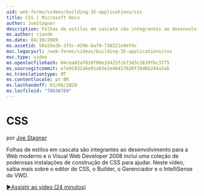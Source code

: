 ```yaml
---
uid: web-forms/videos/building-35-applications/css
title: CSS | Microsoft Docs
author: JoeStagner
description: Folhas de estilos em cascata são integrantes ao desenvolvimento para a Web moderno e o Visual Web Developer 2008 inclui uma coleção de poderosas instalações de construção de CSS para ajudar...
ms.author: riande
ms.date: 04/30/2009
ms.assetid: 50a55e3b-3f5c-429b-baf9-730221e9ef4c
msc.legacyurl: /web-forms/videos/building-35-applications/css
msc.type: video
ms.openlocfilehash: 04cea82af810f08e1d425fcbf3d3c2639fbc3775
ms.sourcegitcommit: e7e91932a6e91a63e2e46417626f39d6b244a3ab
ms.translationtype: MT
ms.contentlocale: pt-BR
ms.lasthandoff: 03/06/2020
ms.locfileid: "78636769"
---
```

# <a name="css"></a>CSS

por [Joe Stagner](https://github.com/JoeStagner)

Folhas de estilos em cascata são integrantes ao desenvolvimento para a Web moderno e o Visual Web Developer 2008 inclui uma coleção de poderosas instalações de construção de CSS para ajudar. Neste vídeo, saiba mais sobre o editor de CSS, o Builder, o Gerenciador e o IntelliSense do VWD.

[&#9654;Assistir ao vídeo (24 minutos)](https://channel9.msdn.com/Blogs/ASP-NET-Site-Videos/css)
